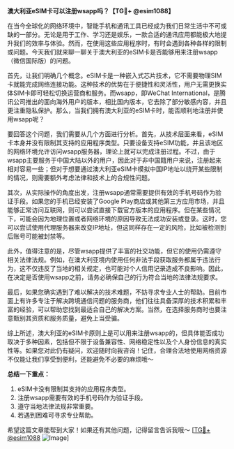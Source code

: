 **澳大利亚eSIM卡可以注册wsapp吗？【TG💪+ @esim1088】**

在当今全球化的网络环境中，智能手机和通讯工具已经成为我们日常生活中不可或缺的一部分。无论是用于工作、学习还是娱乐，一款合适的通讯应用都能极大地提升我们的效率与体验。然而，在使用这些应用程序时，有时会遇到各种各样的限制或问题。今天我们就来聊一聊关于澳大利亚的eSIM卡是否能够用来注册wsapp（微信国际版）的问题。

首先，让我们明确几个概念。eSIM卡是一种嵌入式芯片技术，它不需要物理SIM卡就能完成网络连接功能。这种技术的优势在于便捷性和灵活性，用户无需更换实体SIM卡即可轻松切换运营商和服务。而wsapp，即WeChat International，是腾讯公司推出的面向海外用户的版本，相比国内版本，它去除了部分敏感内容，并且更注重隐私保护。那么，当我们拥有澳大利亚的eSIM卡时，能否顺利地注册并使用wsapp呢？

要回答这个问题，我们需要从几个方面进行分析。首先，从技术层面来看，eSIM卡本身并没有限制其支持的应用程序类型。只要设备支持eSIM功能，并且该地区的网络环境允许访问wsapp服务器，理论上就可以完成注册过程。不过，由于wsapp主要服务于中国大陆以外的用户，因此对于非中国籍用户来说，注册起来相对容易一些；但对于想要通过澳大利亚eSIM卡模拟中国IP地址以绕开某些限制的情况，则需要额外考虑法律和技术上的合规性问题。

其次，从实际操作的角度出发，注册wsapp通常需要提供有效的手机号码作为验证手段。如果您的手机已经安装了Google Play商店或其他第三方应用市场，并且能够正常访问互联网，则可以尝试直接下载官方版本的应用程序。但在某些情况下，可能会因为地理位置或者网络环境的原因导致无法成功安装或登录。这时，您可以尝试使用代理服务器来改变IP地址，但这同样存在一定的风险，比如被检测到后账号可能被封禁等。

此外，值得注意的是，尽管wsapp提供了丰富的社交功能，但它的使用仍需遵守相关法律法规。例如，在澳大利亚境内使用任何非法手段获取服务都属于违法行为，这不仅违反了当地的相关规定，也可能对个人信用记录造成不良影响。因此，在决定是否使用wsapp之前，请务必确保自己的行为符合当地的法律法规要求。

最后，如果您确实遇到了难以解决的技术难题，不妨寻求专业人士的帮助。目前市面上有许多专注于解决跨境通信问题的服务商，他们往往具备深厚的技术积累和丰富的经验，可以帮助您找到最适合自己的解决方案。当然，在选择服务商时也要注意甄别其资质和服务质量，避免上当受骗。

综上所述，澳大利亚的eSIM卡原则上是可以用来注册wsapp的，但具体能否成功取决于多种因素，包括但不限于设备兼容性、网络稳定性以及个人身份信息的真实性等。如果您对此仍有疑问，欢迎随时向我咨询！记住，合理合法地使用网络资源不仅能让我们享受到便利，还能避免不必要的麻烦哦～

**总结一下重点：**
1. eSIM卡没有限制其支持的应用程序类型。
2. 注册wsapp需要有效的手机号码作为验证手段。
3. 遵守当地法律法规非常重要。
4. 若遇到困难可寻求专业帮助。

希望这篇文章能帮到大家！如果还有其他问题，记得留言告诉我哦～ [[TG💪+ @esim1088](https://t.me/s/esim1088) ![Image](https://i.postimg.cc/4NQfJmqS/Snipaste-2025-05-13-00-14-12.png)]